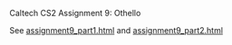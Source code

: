 Caltech CS2 Assignment 9: Othello

See [assignment9_part1.html](http://htmlpreview.github.io/?https://github.com/caltechcs2/othello/blob/master/assignment9_part1.html) and [assignment9_part2.html](http://htmlpreview.github.io/?https://github.com/caltechcs2/othello/blob/master/assignment9_part2.html)


